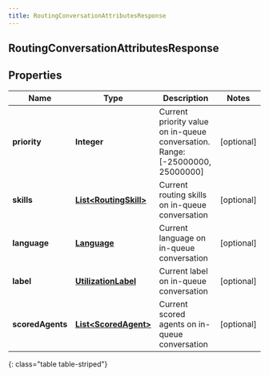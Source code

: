 ```yaml
---
title: RoutingConversationAttributesResponse
---
```

## RoutingConversationAttributesResponse


## Properties

| Name | Type | Description | Notes |
| ------------ | ------------- | ------------- | ------------- |
| **priority** | <!----><!---->**Integer**<!----> | Current priority value on in-queue conversation. Range:[-25000000, 25000000] |  [optional] |
| **skills** | <!----><!---->[**List&lt;RoutingSkill&gt;**](RoutingSkill.html)<!----> | Current routing skills on in-queue conversation |  [optional] |
| **language** | <!----><!---->[**Language**](Language.html)<!----> | Current language on in-queue conversation |  [optional] |
| **label** | <!----><!---->[**UtilizationLabel**](UtilizationLabel.html)<!----> | Current label on in-queue conversation |  [optional] |
| **scoredAgents** | <!----><!---->[**List&lt;ScoredAgent&gt;**](ScoredAgent.html)<!----> | Current scored agents on in-queue conversation |  [optional] |
{: class="table table-striped"}




